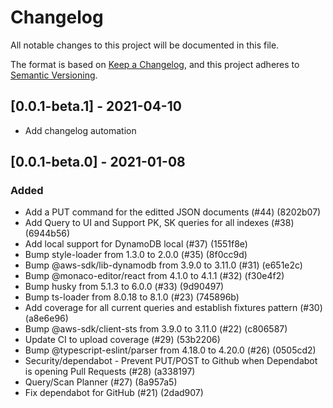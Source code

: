 # Changelog

All notable changes to this project will be documented in this file.

The format is based on [Keep a Changelog](https://keepachangelog.com/en/1.0.0/),
and this project adheres to [Semantic Versioning](https://semver.org/spec/v2.0.0.html).


## [0.0.1-beta.1] - 2021-04-10

* Add changelog automation

## [0.0.1-beta.0] - 2021-01-08

### Added

* Add a PUT command for the editted JSON documents (#44) (8202b07)
* Add Query to UI and Support PK, SK queries for all indexes (#38) (6944b56)
* Add local support for DynamoDB local (#37) (1551f8e)
* Bump style-loader from 1.3.0 to 2.0.0 (#35) (8f0cc9d)
* Bump @aws-sdk/lib-dynamodb from 3.9.0 to 3.11.0 (#31) (e651e2c)
* Bump @monaco-editor/react from 4.1.0 to 4.1.1 (#32) (f30e4f2)
* Bump husky from 5.1.3 to 6.0.0 (#33) (9d90497)
* Bump ts-loader from 8.0.18 to 8.1.0 (#23) (745896b)
* Add coverage for all current queries and establish fixtures pattern (#30) (a8e6e96)
* Bump @aws-sdk/client-sts from 3.9.0 to 3.11.0 (#22) (c806587)
* Update CI to upload coverage (#29) (53b2206)
* Bump @typescript-eslint/parser from 4.18.0 to 4.20.0 (#26) (0505cd2)
* Security/dependabot - Prevent PUT/POST to Github when Dependabot is opening Pull Requests (#28) (a338197)
* Query/Scan Planner (#27) (8a957a5)
* Fix dependabot for GitHub (#21) (2dad907)
